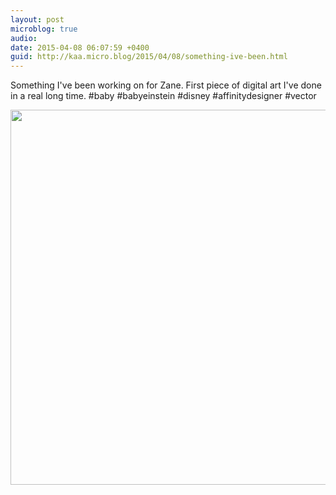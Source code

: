 ```yaml
---
layout: post
microblog: true
audio: 
date: 2015-04-08 06:07:59 +0400
guid: http://kaa.micro.blog/2015/04/08/something-ive-been.html
---
```

Something I've been working on for Zane. First piece of digital art I've done in a real long time. #baby #babyeinstein #disney #affinitydesigner #vector

<img src="http://www.kaa.bz/uploads/2018/e03d0c6f10.jpg" width="600" height="600" />
